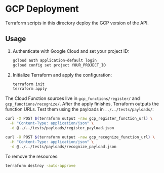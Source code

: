 # GCP Deployment

Terraform scripts in this directory deploy the GCP version of the API.

## Usage
1. Authenticate with Google Cloud and set your project ID:
   ```bash
   gcloud auth application-default login
   gcloud config set project YOUR_PROJECT_ID
   ```
2. Initialize Terraform and apply the configuration:
   ```bash
   terraform init
   terraform apply
   ```

The Cloud Function sources live in `gcp_functions/register/` and `gcp_functions/recognize/`. After the apply finishes, Terraform outputs the function URLs. Test them using the payloads in `../../tests/payloads/`:

```bash
curl -X POST $(terraform output -raw gcp_register_function_url) \
  -H "Content-Type: application/json" \
  -d @../../tests/payloads/register_payload.json

curl -X POST $(terraform output -raw gcp_recognize_function_url) \
  -H "Content-Type: application/json" \
  -d @../../tests/payloads/recognize_payload.json
```

To remove the resources:
```bash
terraform destroy -auto-approve
```